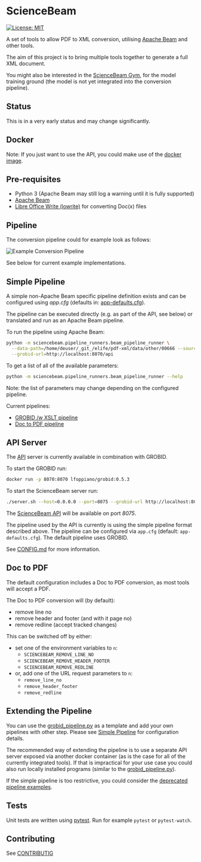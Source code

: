 # ScienceBeam

[![License: MIT](https://img.shields.io/badge/License-MIT-yellow.svg)](LICENSE)

A set of tools to allow PDF to XML conversion, utilising [Apache Beam](https://beam.apache.org/) and other tools.

The aim of this project is to bring multiple tools together to generate a full XML document.

You might also be interested in the [ScienceBeam Gym](https://github.com/elifesciences/sciencebeam-gym), for the model training ground (the model is not yet integrated into the conversion pipeline).

## Status

This is in a very early status and may change significantly.

## Docker

Note: If you just want to use the API, you could make use of the [docker image](doc/Docker.md).

## Pre-requisites

- Python 3 (Apache Beam may still log a warning until it is fully supported)
- [Apache Beam](https://beam.apache.org/get-started/quickstart-py/)
- [Libre Office Write (lowrite)](https://www.libreoffice.org/discover/writer/) for converting Doc(x) files

## Pipeline

The conversion pipeline could for example look as follows:

![Example Conversion Pipeline](doc/example-conversion-pipeline.png)

See below for current example implementations.

## Simple Pipeline

A simple non-Apache Beam specific pipeline definition exists and can be configured using _app.cfg_ (defaults in: [app-defaults.cfg](app-defaults.cfg)).

The pipeline can be executed directly (e.g. as part of the API, see below) or translated and run as an Apache Beam pipeline.

To run the pipeline using Apache Beam:

```bash
python -m sciencebeam.pipeline_runners.beam_pipeline_runner \
  --data-path=/home/deuser/_git_/elife/pdf-xml/data/other/00666 --source-path=*.pdf \
  --grobid-url=http://localhost:8070/api
```

To get a list of all of the available parameters:

```bash
python -m sciencebeam.pipeline_runners.beam_pipeline_runner --help
```

Note: the list of parameters may change depending on the configured pipeline.

Current pipelines:

- [GROBID /w XSLT pipeline](sciencebeam/pipelines/grobid_pipeline.py)
- [Doc to PDF pipeline](sciencebeam/pipelines/doc_to_pdf_pipeline.py)

## API Server

The [API](doc/API.md) server is currently available in combination with GROBID.

To start the GROBID run:

```bash
docker run -p 8070:8070 lfoppiano/grobid:0.5.3
```

To start the ScienceBeam server run:

```bash
./server.sh --host=0.0.0.0 --port=8075 --grobid-url http://localhost:8070/api
```

The [ScienceBeam API](doc/API.md) will be available on port _8075_.

The pipeline used by the API is currently is using the simple pipeline format described above. The pipeline can be configured via `app.cfg` (default: `app-defaults.cfg`). The default pipeline uses GROBID.

See [CONFIG.md](doc/CONFIG.md) for more information.

## Doc to PDF

The default configuration includes a Doc to PDF conversion, as most tools will accept a PDF.

The Doc to PDF conversion will (by default):

- remove line no
- remove header and footer (and with it page no)
- remove redline (accept tracked changes)

This can be switched off by either:

- set one of the environment variables to `n`:
  - `SCIENCEBEAM_REMOVE_LINE_NO`
  - `SCIENCEBEAM_REMOVE_HEADER_FOOTER`
  - `SCIENCEBEAM_REMOVE_REDLINE`
- or, add one of the URL request parameters to `n`:
  - `remove_line_no`
  - `remove_header_footer`
  - `remove_redline`

## Extending the Pipeline

You can use the [grobid_pipeline.py](sciencebeam/pipelines/grobid_pipeline.py) as a template and add your own pipelines with other step. Please see [Simple Pipeline](#simple-pipeline) for configuration details.

The recommended way of extending the pipeline is to use a separate API server exposed via another docker container (as is the case for all of the currently integrated tools). If that is impractical for your use case you could also run locally installed programs (similar to the [grobid_pipeline.py](sciencebeam/pipelines/doc_to_pdf_pipeline.py)).

If the simple pipeline is too restrictive, you could consider the [deprecated pipeline examples](doc/deprecated-pipeline-examples.md).

## Tests

Unit tests are written using [pytest](https://docs.pytest.org/). Run for example `pytest` or `pytest-watch`.

## Contributing

See [CONTRIBUTIG](CONTRIBUTING.md)
